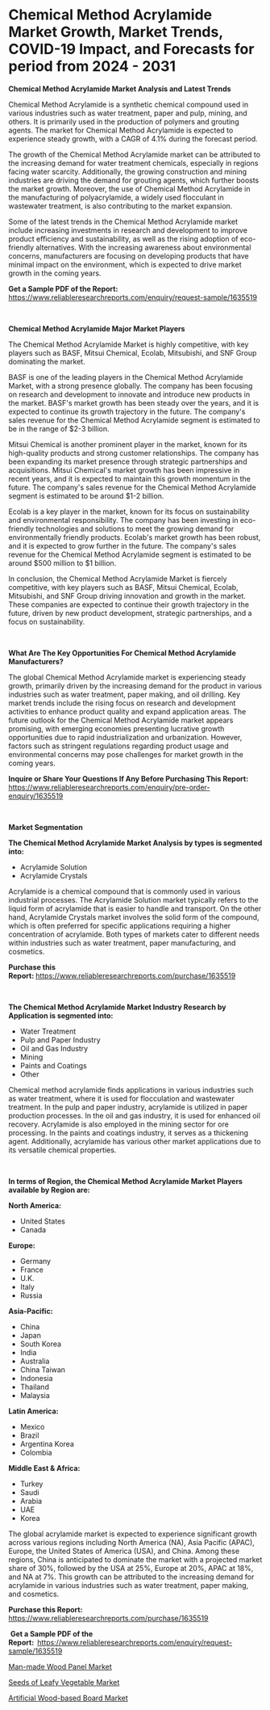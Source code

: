 <p><h1>Chemical Method Acrylamide Market Growth, Market Trends, COVID-19 Impact, and Forecasts for period from 2024 - 2031</h1></p><p><strong>Chemical Method Acrylamide Market Analysis and Latest Trends</strong></p>
<p><p>Chemical Method Acrylamide is a synthetic chemical compound used in various industries such as water treatment, paper and pulp, mining, and others. It is primarily used in the production of polymers and grouting agents. The market for Chemical Method Acrylamide is expected to experience steady growth, with a CAGR of 4.1% during the forecast period.</p><p>The growth of the Chemical Method Acrylamide market can be attributed to the increasing demand for water treatment chemicals, especially in regions facing water scarcity. Additionally, the growing construction and mining industries are driving the demand for grouting agents, which further boosts the market growth. Moreover, the use of Chemical Method Acrylamide in the manufacturing of polyacrylamide, a widely used flocculant in wastewater treatment, is also contributing to the market expansion.</p><p>Some of the latest trends in the Chemical Method Acrylamide market include increasing investments in research and development to improve product efficiency and sustainability, as well as the rising adoption of eco-friendly alternatives. With the increasing awareness about environmental concerns, manufacturers are focusing on developing products that have minimal impact on the environment, which is expected to drive market growth in the coming years.</p></p>
<p><strong>Get a Sample PDF of the Report:&nbsp;</strong> <a href="https://www.reliableresearchreports.com/enquiry/request-sample/1635519">https://www.reliableresearchreports.com/enquiry/request-sample/1635519</a></p>
<p>&nbsp;</p>
<p><strong>Chemical Method Acrylamide Major Market Players</strong></p>
<p><p>The Chemical Method Acrylamide Market is highly competitive, with key players such as BASF, Mitsui Chemical, Ecolab, Mitsubishi, and SNF Group dominating the market. </p><p>BASF is one of the leading players in the Chemical Method Acrylamide Market, with a strong presence globally. The company has been focusing on research and development to innovate and introduce new products in the market. BASF's market growth has been steady over the years, and it is expected to continue its growth trajectory in the future. The company's sales revenue for the Chemical Method Acrylamide segment is estimated to be in the range of $2-3 billion.</p><p>Mitsui Chemical is another prominent player in the market, known for its high-quality products and strong customer relationships. The company has been expanding its market presence through strategic partnerships and acquisitions. Mitsui Chemical's market growth has been impressive in recent years, and it is expected to maintain this growth momentum in the future. The company's sales revenue for the Chemical Method Acrylamide segment is estimated to be around $1-2 billion.</p><p>Ecolab is a key player in the market, known for its focus on sustainability and environmental responsibility. The company has been investing in eco-friendly technologies and solutions to meet the growing demand for environmentally friendly products. Ecolab's market growth has been robust, and it is expected to grow further in the future. The company's sales revenue for the Chemical Method Acrylamide segment is estimated to be around $500 million to $1 billion.</p><p>In conclusion, the Chemical Method Acrylamide Market is fiercely competitive, with key players such as BASF, Mitsui Chemical, Ecolab, Mitsubishi, and SNF Group driving innovation and growth in the market. These companies are expected to continue their growth trajectory in the future, driven by new product development, strategic partnerships, and a focus on sustainability.</p></p>
<p>&nbsp;</p>
<p><strong>What Are The Key Opportunities For Chemical Method Acrylamide Manufacturers?</strong></p>
<p><p>The global Chemical Method Acrylamide market is experiencing steady growth, primarily driven by the increasing demand for the product in various industries such as water treatment, paper making, and oil drilling. Key market trends include the rising focus on research and development activities to enhance product quality and expand application areas. The future outlook for the Chemical Method Acrylamide market appears promising, with emerging economies presenting lucrative growth opportunities due to rapid industrialization and urbanization. However, factors such as stringent regulations regarding product usage and environmental concerns may pose challenges for market growth in the coming years.</p></p>
<p><strong>Inquire or Share Your Questions If Any Before Purchasing This Report:</strong> <a href="https://www.reliableresearchreports.com/enquiry/pre-order-enquiry/1635519">https://www.reliableresearchreports.com/enquiry/pre-order-enquiry/1635519</a></p>
<p>&nbsp;</p>
<p><strong>Market Segmentation</strong></p>
<p><strong>The Chemical Method Acrylamide Market Analysis by types is segmented into:</strong></p>
<p><ul><li>Acrylamide Solution</li><li>Acrylamide Crystals</li></ul></p>
<p><p>Acrylamide is a chemical compound that is commonly used in various industrial processes. The Acrylamide Solution market typically refers to the liquid form of acrylamide that is easier to handle and transport. On the other hand, Acrylamide Crystals market involves the solid form of the compound, which is often preferred for specific applications requiring a higher concentration of acrylamide. Both types of markets cater to different needs within industries such as water treatment, paper manufacturing, and cosmetics.</p></p>
<p><strong>Purchase this Report:&nbsp;</strong><a href="https://www.reliableresearchreports.com/purchase/1635519">https://www.reliableresearchreports.com/purchase/1635519</a></p>
<p>&nbsp;</p>
<p><strong>The Chemical Method Acrylamide Market Industry Research by Application is segmented into:</strong></p>
<p><ul><li>Water Treatment</li><li>Pulp and Paper Industry</li><li>Oil and Gas Industry</li><li>Mining</li><li>Paints and Coatings</li><li>Other</li></ul></p>
<p><p>Chemical method acrylamide finds applications in various industries such as water treatment, where it is used for flocculation and wastewater treatment. In the pulp and paper industry, acrylamide is utilized in paper production processes. In the oil and gas industry, it is used for enhanced oil recovery. Acrylamide is also employed in the mining sector for ore processing. In the paints and coatings industry, it serves as a thickening agent. Additionally, acrylamide has various other market applications due to its versatile chemical properties.</p></p>
<p>&nbsp;</p>
<p><strong>In terms of Region, the Chemical Method Acrylamide Market Players available by Region are:</strong></p>
<p>
    <p> <strong> North America: </strong>
        <ul>
            <li>United States</li>
            <li>Canada</li>
        </ul>
        </p> 
    <p> <strong> Europe: </strong>
        <ul>
            <li>Germany</li>
            <li>France</li>
            <li>U.K.</li>
            <li>Italy</li>
            <li>Russia</li>
        </ul>
        </p> 
    <p> <strong> Asia-Pacific: </strong>
        <ul>
            <li>China</li>
            <li>Japan</li>
            <li>South Korea</li>
            <li>India</li>
            <li>Australia</li>
            <li>China Taiwan</li>
            <li>Indonesia</li>
            <li>Thailand</li>
            <li>Malaysia</li>
        </ul>
        </p> 
    <p> <strong> Latin America: </strong>
        <ul>
            <li>Mexico</li>
            <li>Brazil</li>
            <li>Argentina Korea</li>
            <li>Colombia</li>
        </ul>
        </p> 
    <p> <strong> Middle East & Africa: </strong>
        <ul>
            <li>Turkey</li>
            <li>Saudi</li>
            <li>Arabia</li>
            <li>UAE</li>
            <li>Korea</li>
        </ul>
    </p>
    </p>
<p><p>The global acrylamide market is expected to experience significant growth across various regions including North America (NA), Asia Pacific (APAC), Europe, the United States of America (USA), and China. Among these regions, China is anticipated to dominate the market with a projected market share of 30%, followed by the USA at 25%, Europe at 20%, APAC at 18%, and NA at 7%. This growth can be attributed to the increasing demand for acrylamide in various industries such as water treatment, paper making, and cosmetics.</p></p>
<p><strong>Purchase this Report: </strong><a href="https://www.reliableresearchreports.com/purchase/1635519">https://www.reliableresearchreports.com/purchase/1635519</a></p>
<p>&nbsp;<strong>Get a Sample PDF of the Report:&nbsp;&nbsp;</strong><a href="https://www.reliableresearchreports.com/enquiry/request-sample/1635519">https://www.reliableresearchreports.com/enquiry/request-sample/1635519</a></p>
<p><strong></strong></p>
<p><p><a href="https://github.com/globismark/Market-Research-Report-List-1/blob/main/man-made-wood-panel-market.md">Man-made Wood Panel Market</a></p><p><a href="https://github.com/NorbertYates/Market-Research-Report-List-3/blob/main/seeds-of-leafy-vegetable-market.md">Seeds of Leafy Vegetable Market</a></p><p><a href="https://github.com/prosalinda88/Market-Research-Report-List-3/blob/main/artificial-wood-based-board-market.md">Artificial Wood-based Board Market</a></p></p>